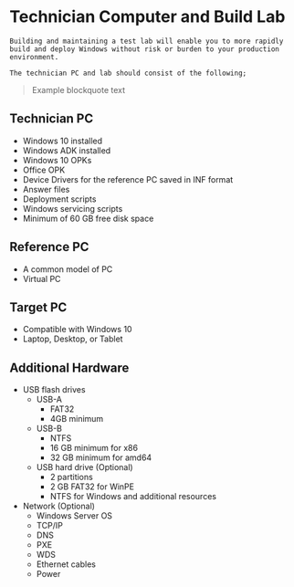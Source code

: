 # Technician Computer and Build Lab

````
Building and maintaining a test lab will enable you to more rapidly build and deploy Windows without risk or burden to your production environment. 

The technician PC and lab should consist of the following;
````

> Example blockquote text

## Technician PC 
* Windows 10 installed
* Windows ADK installed
* Windows 10 OPKs
* Office OPK
* Device Drivers for the reference PC saved in INF format
* Answer files 
* Deployment scripts
* Windows servicing scripts
* Minimum of 60 GB free disk space

## Reference PC
* A common model of PC
* Virtual PC

## Target PC
* Compatible with Windows 10
* Laptop, Desktop, or Tablet

## Additional Hardware

* USB flash drives
    * USB-A 
        * FAT32
        * 4GB minimum
    * USB-B
        * NTFS
        * 16 GB minimum for x86
        * 32 GB minimum for amd64
    * USB hard drive (Optional)
        * 2 partitions
        * 2 GB FAT32 for WinPE
        * NTFS for Windows and additional resources
* Network (Optional)
    * Windows Server OS
    * TCP/IP
    * DNS
    * PXE
    * WDS
    * Ethernet cables
    * Power
